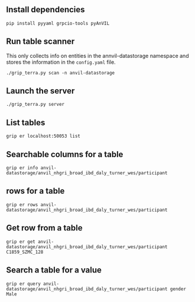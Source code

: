 
## Install dependencies
```
pip install pyyaml grpcio-tools pyAnVIL
```

## Run table scanner

This only collects info on entities in the annvil-datastorage namespace and stores
the information in the `config.yaml` file.
```
./grip_terra.py scan -n anvil-datastorage
```

## Launch the server
```
./grip_terra.py server
```

## List tables
```
grip er localhost:50053 list
```

## Searchable columns for a table
```
grip er info anvil-datastorage/anvil_nhgri_broad_ibd_daly_turner_wes/participant
```

## rows for a table
```
grip er rows anvil-datastorage/anvil_nhgri_broad_ibd_daly_turner_wes/participant
```

## Get row from a table
```
grip er get anvil-datastorage/anvil_nhgri_broad_ibd_daly_turner_wes/participant C1859_SZMC_128
```

## Search a table for a value
```
grip er query anvil-datastorage/anvil_nhgri_broad_ibd_daly_turner_wes/participant gender Male
```
